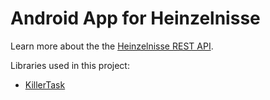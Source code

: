 # Android App for Heinzelnisse

Learn more about the  the [Heinzelnisse REST API](https://www.heinzelnisse.info/wiki/API).

Libraries used in this project:
- [KillerTask](https://github.com/inaka/KillerTask)